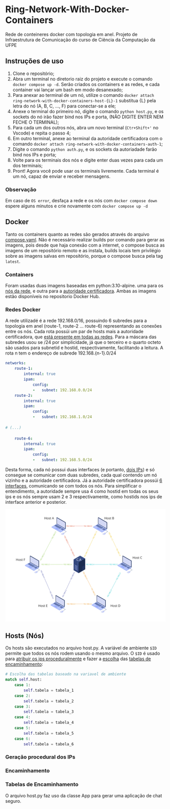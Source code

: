 # Ring-Network-With-Docker-Containers
Rede de conteineres docker com topologia em anel. Projeto de Infraestrutura de Comunicação do curso de Ciência da Computação da UFPE

## Instruções de uso
1. Clone o repositório;
2. Abra um terminal no diretorio raiz do projeto e execute o comando `docker compose up -d`. Serão criados os containers e as redes, e cada container vai lançar um bash em modo desanexado;
3. Para anexar ao terminal de um nó, utilize o comando `docker attach ring-network-with-docker-containers-host-{L}-1` substitua {L} pela letra do nó (A, B, C, ..., F) para conectar-se a ele;
4. Anexe o terminal do primeiro nó, digite o comando `python host.py`, e os sockets do nó irão fazer bind nos IPs e porta, (NÃO DIGITE ENTER NEM FECHE O TERMINAL);
5. Para cada um dos outros nós, abra um novo terminal (`Ctr+Shift+'` no Vscode) e repita o passo 4;
7. Em outro terminal, anexe ao terminal da autoridade certificadora com o comando `docker attach ring-network-with-docker-containers-auth-1`;
8. Digite o comando `python auth.py`, e os sockets da autoriadade farão bind nos IPs e porta;
9. Volte para os terminais dos nós e digite enter duas vezes para cada um dos terminais;
10. Pront! Agora você pode usar os terminais livremente. Cada terminal é um nó, capaz de enviar e receber mensagens.

### Observação
Em caso de `OS error`, desfaça a rede e os nós com `docker compose down` espere alguns minutos e crie novamente com `docker compose up -d`

## Docker
Tanto os containers quanto as redes são gerados através do arquivo [compose.yaml](./compose.yaml). Não é necessário realizar builds por comando para gerar as imagens, pois desde que haja conexão com a internet, o compose busca as imagens de um repositório remoto e as instala, builds locais tem privilégio sobre as imagens salvas em repositório, porque o compose busca pela tag `latest`.

### Containers
Foram usadas duas imagens baseadas em python:3.10-alpine. uma para os [nós da rede](https://hub.docker.com/r/gust4vossm/hosts), e outra para a [autoridade certificadora](https://hub.docker.com/r/gust4vossm/auth). Ambas as imagens estão disponíveis no repositorio Docker Hub.

### Redes Docker
A rede utilizadé é a rede 192.168.0/16, possuindo 6 subredes para a topologia em anel (route-1, route-2 ... route-6) representando as conexões entre os nós. Cada rota possúi um par de hosts mais a autoridade certificadora, que [está presente em todas as redes](./compose.yaml#L8-L20). Para a máscara das subredes usou se /24 por simplicidade, já que o terceiro e o quarto octeto são usados para subnetid e hostid, respectivamente, facilitando a leitura. A rota n tem o endereço de subrede 192.168.{n-1}.0/24

```yaml
networks: 
    route-1:
        internal: true
        ipam:
            config:
            -   subnet: 192.168.0.0/24
    route-2:
        internal: true
        ipam:
            config:
            -   subnet: 192.168.1.0/24

# (...)

    route-6:
        internal: true
        ipam:
            config:
            -   subnet: 192.168.5.0/24
```
Desta forma, cada nó possui duas interfaces (e portanto, [dois IPs](./compose.yaml#L27#L31)) e só consegue se comunicar com duas subredes, cada qual contendo um nó vizinho e a autoridade certificadora. Já a autoridade certificadora possúi [6 interfaces](./compose.yaml#L8-L20), comunicando se com todos os nós. Para simplificar o entendimento, a autoridade sempre usa 4 como hostid em todas os seus ips e os nós sempre usam 2 e 3 respectivamente, como hostids nos ips de interface anterior e posterior.

![diagrama](./Resources/network_diagram.jpg)

## Hosts (Nós)

Os hosts são executados no arquivo host.py. A variável de ambiente `$ID` permite que todos os nós rodem usando o mesmo arquivo. O `$ID` é usado para [atribuir os ips proceduralmente](./Hosts/host.py#L58-L62) e fazer a [escolha](./Hosts/app.py#L23-L35) das [tabelas de encaminhamento](./README.md#tabelas-de-encaminhamento):
```python
# Escolha das tabelas baseado na variavel de ambiente
match self.host:
    case 1:
        self.tabela = tabela_1
    case 2:
        self.tabela = tabela_2
    case 3:
        self.tabela = tabela_3
    case 4:
        self.tabela = tabela_4      
    case 5:
        self.tabela = tabela_5
    case 6:
        self.tabela = tabela_6
```
### Geração procedural dos IPs

### Encaminhamento

### Tabelas de Encaminhamento

O arquivo host.py faz uso da classe App para gerar uma aplicação de chat seguro.
